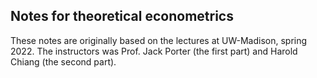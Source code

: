 ## Notes for theoretical econometrics

These notes are originally based on the lectures at UW-Madison, spring 
2022. The instructors was Prof. Jack Porter (the first part) and Harold 
Chiang (the second part). 
